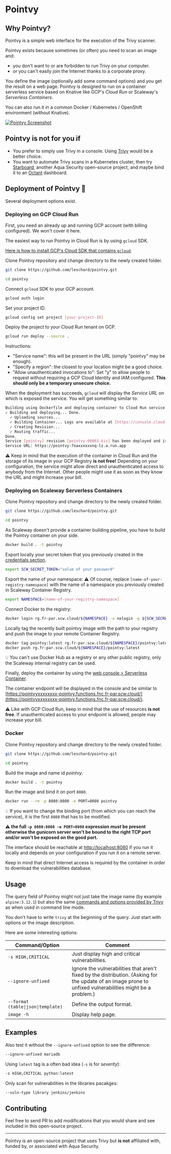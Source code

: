 # Pointvy

## Why Pointvy?

Pointvy is a simple web interface for the execution of the Trivy scanner.

Pointvy exists because sometimes (or often) you need to scan an image and:

* you don't want to or are forbidden to run Trivy on your computer.
* or you can't easily join the Internet thanks to a corporate proxy.

You define the image (optionally add some command options) and you get the result on a web page.
Pointvy is designed to run on a container serverless service based on Knative like GCP's *Cloud Run* or Scaleway's *Serverless Containers*.

You can also run it in a common Docker / Kubernetes / OpenShift environment (without Knative).

[![Pointvy Screenshot](img/pointvy-screenshot.png)](img/pointvy-screenshot.png)

## Pointvy is not for you if

* You prefer to simply use Trivy in a console. Using [Trivy](https://aquasecurity.github.io/trivy/) would be a better choice.
* You want to automate Trivy scans in a Kubernetes cluster, then try [Starboard](https://aquasecurity.github.io/starboard/), another Aqua Security open-source project, and maybe bind it to an [Octant](https://octant.dev/) dashboard.

## Deployment of Pointvy 🚀

Several deployment options exist.

### Deploying on GCP Cloud Run

First, you need an already up and running GCP account (with billing configured). We won't cover it here.

The easiest way to run Pointvy in Cloud Run is by using `gcloud` SDK.

[Here is how to install GCP's Cloud SDK that contains `gcloud`](https://cloud.google.com/sdk/docs/install).

Clone Pointvy repository and change directory to the newly created folder.

```bash
git clone https://github.com/leschard/pointvy.git

cd pointvy
```

Connect `gcloud` SDK to your GCP account.

```bash
gcloud auth login
```

Set your project ID.

```bash
gcloud config set project [your-project-ID]
```

Deploy the project to your Cloud Run tenant on GCP.

```bash
gcloud run deploy --source .
```

Instructions:

* "Service name": this will be present in the URL (simply "pointvy" may be enough).
* "Specify a region": the closest to your location might be a good choice.
* "Allow unauthenticated invocations to": Set "y" to allow people to request without requiring a GCP Cloud Identity and IAM configured. **This should only be a temporary unsecure choice.**

When the deployment has succeeds, `gcloud` will display the *Service URL* on which is exposed the service. You will get something similar to:

```bash
Building using Dockerfile and deploying container to Cloud Run service [pointvy] in project [adjective-name-334110] region [europe-north1]
✓ Building and deploying... Done.
  ✓ Uploading sources...
  ✓ Building Container... Logs are available at [https://console.cloud.google.com/cloud-build/builds/9733bbcb-0000-0000-0000-df0772559fa3?project=437000000103].
  ✓ Creating Revision...
  ✓ Routing traffic...
Done.
Service [pointvy] revision [pointvy-00003-kix] has been deployed and is serving 100 percent of traffic.
Service URL: https://pointvy-7oaxxxxxxnq-lz.a.run.app
```

⚠️ Keep in mind that the execution of the container in Cloud Run and the storage of its image in your GCP Registry **is not free!**
Depending on your configuration, the service might allow direct and unauthenticated access to anybody from the Internet. Other people might use it as soon as they know the URL and might increase your bill.

### Deploying on Scaleway Serverless Containers

Clone Pointvy repository and change directory to the newly created folder.

```bash
git clone https://github.com/leschard/pointvy.git

cd pointvy
```

As Scaleway doesn't provide a container building pipeline, you have to build the Pointvy container on your side.

```bash
docker build . -t pointvy
```

Export locally your secret token that you previously created in the [credentials section](https://console.scaleway.com/project/credentials).

```bash
export SCW_SECRET_TOKEN="value of your password"
```

Export the name of your namespace:
⚠️ Of course, replace `[name-of-your-registry-namespace]` with the name of a namespace you previously created in Scaleway Container Registry.

```bash
export NAMESPACE=[name-of-your-registry-namespace]
```

Connect Docker to the registry:

```bash
docker login rg.fr-par.scw.cloud/${NAMESPACE} -u nologin -p ${SCW_SECRET_TOKEN}
```

Locally tag the recently built pointvy image with the path to your registry and push the image to your remote Container Registry.

```bash
docker tag pointvy:latest rg.fr-par.scw.cloud/${NAMESPACE}/pointvy:latest
docker push rg.fr-par.scw.cloud/${NAMESPACE}/pointvy:latest
```

💡 You can't use Docker Hub as a registry or any other public registry, only the Scaleway internal registry can be used.

Finally, deploy the container by using the [web console > Serverless Container](https://console.scaleway.com/containers/namespaces).

The container endpoint will be displayed in the console and be similar to [https://pointvyxxxxxxxx-pointvy.functions.fnc.fr-par.scw.cloud/](https://pointvyxxxxxxxx-pointvy.functions.fnc.fr-par.scw.cloud/).

⚠️ Like with GCP Cloud Run, keep in mind that the use of resources **is not free**. If unauthenticated access to your endpoint is allowed, people may increase your bill.

### Docker

Clone Pointvy repository and change directory to the newly created folder.

```bash
git clone https://github.com/leschard/pointvy.git

cd pointvy
```

Build the image and name id *pointvy*.

```bash
docker build . -t pointvy
```

Run the image and bind it on port `8080`.

```bash
docker run --rm -p 8080:8080 -e PORT=8080 pointvy
```

💡 If you want to change the binding port (from which you can reach the service), it is the first `8080` that has to be modified.

⚠️ **the full `-p 8080:8080 -e PORT=8080` expression *must* be present otherwise the gunicorn server won't be bound to the right TCP port and/or won't be exposed on the good port.**

The interface should be reachable at [http://localhost:8080](http://localhost:8080) if you run it locally and depends on your configuration if you run it on a remote server.

Keep in mind that direct Internet access is required by the container in order to download the vulnerabilities database.

## Usage

The query field of Pointvy might not just take the image name (by example `alpine:3.12.1`) but also the same [commands and options provided by Trivy](https://aquasecurity.github.io/trivy/v0.21.1/vulnerability/examples/filter/) as when used in command line mode.

You don't have to write `trivy` at the beginning of the query. Just start with options or the image description.

Here are some interesting options:

|Command/Option|Comment|
|---|---|
|`-s HIGH,CRITICAL`|Just display high and critical vulnerabilities.|
|`--ignore-unfixed`| Ignore the vulnerabilities that aren't fixed by the distribution. (Asking for the update of an image prone to unfixed vulnerabilities might be a problem.) |
|`--format (table\|json\|template)`| Define the output format. |
|`image -h`| Display help page.|

## Examples

Also test it without the `--ignore-unfixed` option to see the difference:

```bash
--ignore-unfixed mariadb
```

Using `latest` tag is a often bad idea (`-s` is for *severity*):

```bash
-s HIGH,CRITICAL python:latest
```

Only scan for vulnerabilities in the libraries pacakges:

```bash
--vuln-type library jenkins/jenkins
```

## Contributing

Feel free to send PR to add modifications that you would share and see included in this open-source project.

---

Pointvy is an open-source project that uses Trivy but **is not** affiliated with, funded by, or associated with Aqua Security.
